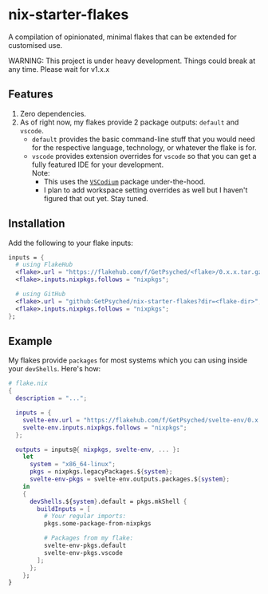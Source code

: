 # nix-starter-flakes
A compilation of opinionated, minimal flakes that can be extended for customised use.

WARNING: This project is under heavy development. Things could break at any time. Please wait for v1.x.x

## Features
1. Zero dependencies.
2. As of right now, my flakes provide 2 package outputs: `default` and `vscode`.
   - `default` provides the basic command-line stuff that you would need for the respective language, technology, or whatever the flake is for.
   - `vscode` provides extension overrides for `vscode` so that you can get a fully featured IDE for your development.<br>
      Note:
      - This uses the [`VSCodium`](https://github.com/VSCodium/vscodium) package under-the-hood.
      - I plan to add workspace setting overrides as well but I haven't figured that out yet. Stay tuned.

## Installation
Add the following to your flake inputs:
```nix
inputs = {
  # using FlakeHub
  <flake>.url = "https://flakehub.com/f/GetPsyched/<flake>/0.x.x.tar.gz";
  <flake>.inputs.nixpkgs.follows = "nixpkgs";

  # using GitHub
  <flake>.url = "github:GetPsyched/nix-starter-flakes?dir=<flake-dir>";
  <flake>.inputs.nixpkgs.follows = "nixpkgs";
};
```

## Example
My flakes provide `packages` for most systems which you can using inside your `devShells`. Here's how:
```nix
# flake.nix
{
  description = "...";

  inputs = {
    svelte-env.url = "https://flakehub.com/f/GetPsyched/svelte-env/0.x.x.tar.gz";
    svelte-env.inputs.nixpkgs.follows = "nixpkgs";
  };

  outputs = inputs@{ nixpkgs, svelte-env, ... }:
    let
      system = "x86_64-linux";
      pkgs = nixpkgs.legacyPackages.${system};
      svelte-env-pkgs = svelte-env.outputs.packages.${system};
    in
    {
      devShells.${system}.default = pkgs.mkShell {
        buildInputs = [
          # Your regular imports:
          pkgs.some-package-from-nixpkgs

          # Packages from my flake:
          svelte-env-pkgs.default
          svelte-env-pkgs.vscode
        ];
      };
    };
}
```
